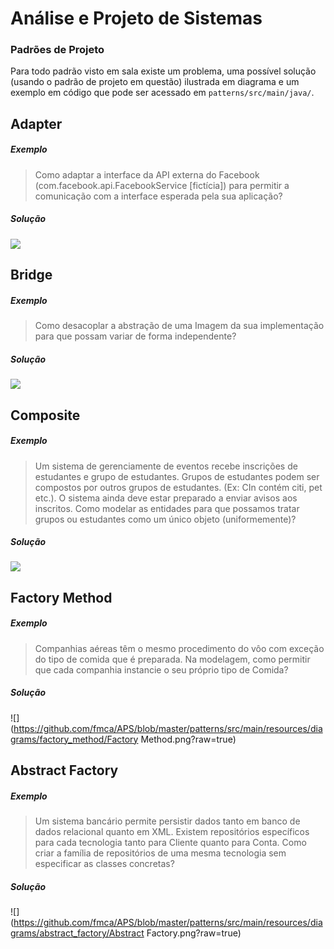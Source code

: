 Análise e Projeto de Sistemas
===

### Padrões de Projeto ###

Para todo padrão visto em sala existe um problema, uma possível solução (usando o padrão de projeto em questão) ilustrada em diagrama e um exemplo em código que pode ser acessado em <code>patterns/src/main/java/</code>.

## Adapter ##

##### Exemplo ######
> Como adaptar a interface da API externa do Facebook (com.facebook.api.FacebookService [fictícia]) para permitir a comunicação com a interface esperada pela sua aplicação?

##### Solução ######

![](https://github.com/fmca/APS/blob/master/patterns/src/main/resources/diagrams/adapter/Adapter.png?raw=true)


## Bridge ##

##### Exemplo ######
> Como desacoplar a abstração de uma Imagem da sua implementação para que possam variar de forma independente?

##### Solução ######

![](https://github.com/fmca/APS/blob/master/patterns/src/main/resources/diagrams/bridge/Bridge.png?raw=true)


## Composite ##

##### Exemplo ######
> Um sistema de gerenciamente de eventos recebe inscrições de estudantes e grupo de estudantes. Grupos de estudantes podem ser compostos por outros grupos de estudantes. (Ex: CIn contém citi, pet etc.). O sistema ainda deve estar preparado a enviar avisos aos inscritos. Como modelar as entidades para que possamos tratar grupos ou estudantes como um único objeto (uniformemente)?

##### Solução ######

![](https://github.com/fmca/APS/blob/master/patterns/src/main/resources/diagrams/composite/Composite.png?raw=true)

## Factory Method ##

##### Exemplo ######
> Companhias aéreas têm o mesmo procedimento do vôo com exceção do tipo de comida que é preparada. Na modelagem, como permitir que cada companhia instancie o seu próprio tipo de Comida?

##### Solução ######

![](https://github.com/fmca/APS/blob/master/patterns/src/main/resources/diagrams/factory_method/Factory Method.png?raw=true)

## Abstract Factory ##

##### Exemplo ######
> Um sistema bancário permite persistir dados tanto em banco de dados relacional quanto em XML. Existem repositórios específicos para cada tecnologia tanto para Cliente quanto para Conta. Como criar a família de repositórios de uma mesma tecnologia sem especificar as classes concretas?

##### Solução ######

![](https://github.com/fmca/APS/blob/master/patterns/src/main/resources/diagrams/abstract_factory/Abstract Factory.png?raw=true)
